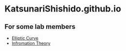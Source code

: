 # KatsunariShishido.github.io

## For some lab members
* [Elliptic Curve](https://katsunarishishido.github.io/elliptic_curve/)
* [Infromation Theory](https://katsunarishishido.github.io/information_theory/)
